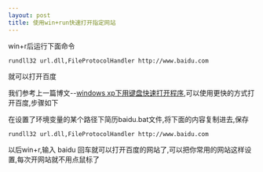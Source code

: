 ```yaml
---
layout: post
title: 使用win+run快速打开指定网站
---
```


win+r后运行下面命令

    rundll32 url.dll,FileProtocolHandler http://www.baidu.com

就可以打开百度

我们参考上一篇博文--[windows xp下用键盘快速打开程序](http://www.codeif.com/post/191),可以使用更快的方式打开百度,步骤如下

在设置了环境变量的某个路径下简历baidu.bat文件,将下面的内容复制进去,保存

    rundll32 url.dll,FileProtocolHandler http://www.baidu.com

以后win+r,输入 baidu 回车就可以打开百度的网站了,可以把你常用的网站这样设置,每次开网站就不用点鼠标了